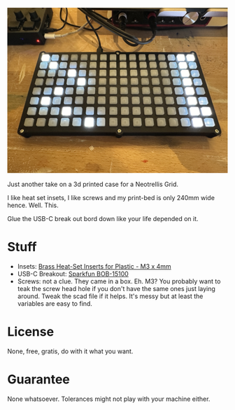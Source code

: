 ![grid](https://github.com/mneme/NeotrellisGrid240mmCase/blob/main/IMG_2265.JPG)

Just another take on a 3d printed case for a Neotrellis Grid.

I like heat set insets, I like screws and my print-bed is only 240mm wide hence. Well. This.

Glue the USB-C break out bord down like your life depended on it.

# Stuff
* Insets: [Brass Heat-Set Inserts for Plastic - M3 x 4mm](https://www.adafruit.com/product/4255)
* USB-C Breakout: [Sparkfun BOB-15100](https://www.sparkfun.com/products/15100)
* Screws: not a clue. They came in a box. Eh. M3? You probably want to teak the screw head hole if you don't have the same ones just laying around. Tweak the scad file if it helps. It's messy but at least the variables are easy to find.

# License
None, free, gratis, do with it what you want.

# Guarantee
None whatsoever. Tolerances might not play with your machine either. 